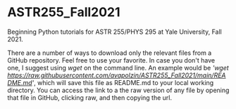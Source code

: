 # ASTR255_Fall2021
Beginning Python tutorials for ASTR 255/PHYS 295 at Yale University, Fall 2021.


There are a number of ways to download only the relevant files from a GitHub repository. Feel free to use your favorite. In case you don't have one, I suggest using _wget_ on the command line. An example would be _'wget https://raw.githubusercontent.com/avapolzin/ASTR255_Fall2021/main/README.md'_, which will save this file as README.md to your local working directory. You can access the link to a the raw version of any file by opening that file in GitHub, clicking raw, and then copying the url.
